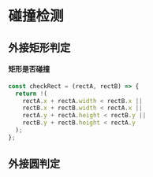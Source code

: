 # 碰撞检测

## 外接矩形判定

#### 矩形是否碰撞
```js
const checkRect = (rectA, rectB) => {
  return !(
    rectA.x + rectA.width < rectB.x ||
    rectB.x + rectB.width < rectA.x ||
    rectA.y + rectA.height < rectB.y ||
    rectB.y + rectB.height < rectA.y
  );
};
```

## 外接圆判定
